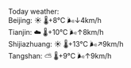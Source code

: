 Today weather:  
Beijing: ☀️   🌡️+8°C 🌬️↓4km/h  
Tianjin: ☁️   🌡️+10°C 🌬️↑8km/h  
Shijiazhuang: ☀️   🌡️+13°C 🌬️↗9km/h  
Tangshan: ⛅️  🌡️+9°C 🌬️↑9km/h  

